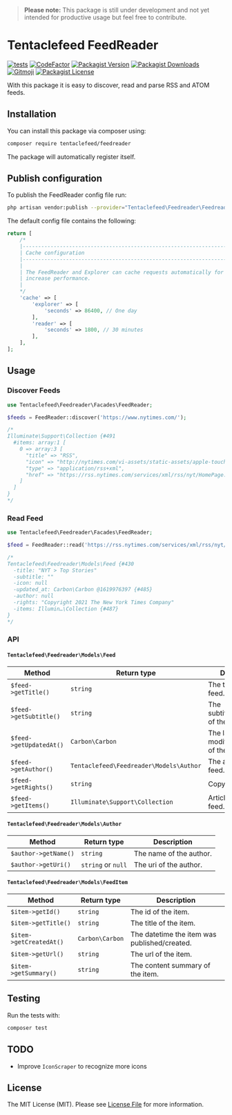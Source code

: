 > **Please note:** This package is still under development and not yet intended for productive usage but feel free to contribute.

# Tentaclefeed FeedReader

[![tests](https://github.com/tentaclefeed/feedreader/actions/workflows/tests.yml/badge.svg?event=push)](https://github.com/tentaclefeed/feedreader/actions/workflows/tests.yml)
[![CodeFactor](https://www.codefactor.io/repository/github/tentaclefeed/feedreader/badge)](https://www.codefactor.io/repository/github/tentaclefeed/feedreader)
[![Packagist Version](https://img.shields.io/packagist/v/tentaclefeed/feedreader)][packagist]
[![Packagist Downloads](https://img.shields.io/packagist/dt/tentaclefeed/feedreader)][packagist]
[![Gitmoji](https://img.shields.io/badge/gitmoji-%20😜%20😍-FFDD67.svg)](https://gitmoji.dev)
[![Packagist License](https://img.shields.io/packagist/l/tentaclefeed/feedreader)][packagist]

With this package it is easy to discover, read and parse RSS and ATOM feeds.

## Installation

You can install this package via composer using:

```bash
composer require tentaclefeed/feedreader
```

The package will automatically register itself.

## Publish configuration

To publish the FeedReader config file run:

```bash
php artisan vendor:publish --provider="Tentaclefeed\Feedreader\FeedreaderServiceProvider" --tag="config"
```

The default config file contains the following:

```php
return [
    /*
    |--------------------------------------------------------------------------
    | Cache configuration
    |--------------------------------------------------------------------------
    |
    | The FeedReader and Explorer can cache requests automatically for you to
    | increase performance.
    |
    */
    'cache' => [
        'explorer' => [
            'seconds' => 86400, // One day
        ],
        'reader' => [
            'seconds' => 1800, // 30 minutes
        ],
    ],
];
```

## Usage

### Discover Feeds

```php
use Tentaclefeed\Feedreader\Facades\FeedReader;

$feeds = FeedReader::discover('https://www.nytimes.com/');

/*
Illuminate\Support\Collection {#491
  #items: array:1 [
    0 => array:3 [
      "title" => "RSS",
      "icon" => "http://nytimes.com/vi-assets/static-assets/apple-touch-icon-28865b72953380a40aa43318108876cb.png"
      "type" => "application/rss+xml",
      "href" => "https://rss.nytimes.com/services/xml/rss/nyt/HomePage.xml"
    ]
  ]
}
*/
```

### Read Feed

```php
use Tentaclefeed\Feedreader\Facades\FeedReader;

$feed = FeedReader::read('https://rss.nytimes.com/services/xml/rss/nyt/HomePage.xml');

/* 
Tentaclefeed\Feedreader\Models\Feed {#430
  -title: "NYT > Top Stories"
  -subtitle: ""
  -icon: null
  -updated_at: Carbon\Carbon @1619976397 {#485}
  -author: null
  -rights: "Copyright 2021 The New York Times Company"
  -items: Illumin…\Collection {#487}
}
*/
```

### API

#### `Tentaclefeed\Feedreader\Models\Feed`

| Method | Return type | Description |
|--------|-------------|-------------|
| `$feed->getTitle()` | `string` | The title of the feed. |
| `$feed->getSubtitle()` | `string` | The subtitle/description of the feed. |
| `$feed->getUpdatedAt()` | `Carbon\Carbon` | The last modification date of the feed. |
| `$feed->getAuthor()` | `Tentaclefeed\Feedreader\Models\Author` | The author of the feed. |
| `$feed->getRights()` | `string` | Copyright notices. |
| `$feed->getItems()` | `Illuminate\Support\Collection` | Articles from the feed. |

#### `Tentaclefeed\Feedreader\Models\Author`

| Method | Return type | Description |
|--------|-------------|-------------|
| `$author->getName()` | `string` | The name of the author. |
| `$author->getUri()` | `string` or `null` | The uri of the author. |

#### `Tentaclefeed\Feedreader\Models\FeedItem`

| Method | Return type | Description |
|--------|-------------|-------------|
| `$item->getId()` | `string` | The id of the item. |
| `$item->getTitle()` | `string` | The title of the item. |
| `$item->getCreatedAt()` | `Carbon\Carbon` | The datetime the item was published/created. |
| `$item->getUrl()` | `string` | The url of the item. |
| `$item->getSummary()` | `string` | The content summary of the item. |

## Testing

Run the tests with:

```bash
composer test
```

## TODO

- Improve `IconScraper` to recognize more icons

## License

The MIT License (MIT). Please see [License File](LICENSE) for more information.

[packagist]: https://packagist.org/packages/tentaclefeed/feedreader
